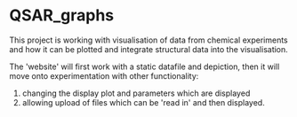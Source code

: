 QSAR_graphs
===========
This project is working with visualisation of data from chemical experiments and how it can be plotted and integrate structural data into the visualisation.

The 'website' will first work with a static datafile and depiction, then it will move onto experimentation with other functionality:
1) changing the display plot and parameters which are displayed
2) allowing upload of files which can be 'read in' and then displayed.
